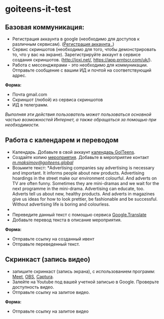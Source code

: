 # goiteens-it-test
## Базовая коммуникация:
* Регистрация аккаунта в google (необходимо для доступов к различным сервисам). (<a href = "https://accounts.google.com/signup/v2/webcreateaccount?continue=https%3A%2F%2Faccounts.google.com%2F&dsh=S-989171567%3A1612823666493314&gmb=exp&biz=false&flowName=GlifWebSignIn&flowEntry=SignUp">Регистрация аккаунта .</a>)
* Сервис скриншотов (необходимо для того, чтобы демонстрировать то, что у вас на экране).
Зарегистрируйте аккаунт в сервисе создания скриншотов. (<a href = "http://joxi.net/">http://joxi.net/</a>, <a href = "https://app.prntscr.com/uk/">https://app.prntscr.com/uk/</a>). 
* Работа с мессенджерами - это необходимо для коммуникации. Отправьте сообщение с вашим ИД и почтой на соответствующий адрес.

**Форма:**
* Почта gmail.com
* Скриншот (любой) из сервиса скриншотов
* ИД в телеграмм.  
  
*Выполняя эти действия пользователь может пользоваться основной частью возможностей Интернет, а также обращаться за помощью при необходимости.*  
  
## Работа с календарем и переводом
* Календарь. Добавьте в свой аккаунт <a href = "https://calendar.google.com/calendar/u/0?cid=bS5tYWtzaW1vdkBnb2l0ZWVucy5nbG9iYWw">календарь GoITeens</a>.
* Создайте копию <a href = "https://calendar.google.com/event?action=TEMPLATE&tmeid=MnZhcGJkdDZqZm9kYmNxbDJsc3JhNTA5cTcgbS5tYWtzaW1vdkBnb2l0ZWVucy5nbG9iYWw&tmsrc=m.maksimov%40goiteens.global">мероприятия</a>. Добавьте в мероприятие контакт *m.maksimov@goiteens.global*
* Возьмите текст:
*Advertising companies say advertising is necessary and important. It informs people about new products. Advertising hoardings in the street make our environment colourful. And adverts on TV are often funny. Sometimes they are mini-dramas and we wait for the next programme in the mini-drama. Advertising can educate, too. Adverts tell us about new, healthy products. And adverts in magazines give us ideas for how to look prettier, be fashionable and be successful. Without advertising life is boring and colourless.
*
* Переведите данный текст с помощью сервиса <a href = "https://translate.google.com/">Google.Translate</a>  
* Добавьте перевод текста в описание мероприятия.
  
**Форма:**  
* Отправьте ссылку на созданный ивент
* Отправьте переведенный текст.

## Скринкаст (запись видео)
* запишите скринкаст (запись экрана), с использованием программ: <a href = "https://meet.google.com/">Meet</a>, <a href = "https://obsproject.com/">OBS</a>, <a href = "https://mathewsachin.github.io/Captura/">Captura</a>.
* Залейте на Youtube под вашей учетной записью в Google. Проверьте доступность видео.
* Отправьте ссылку на залитое видео.

**Форма:**  
* Отправьте ссылку на залитое видео
